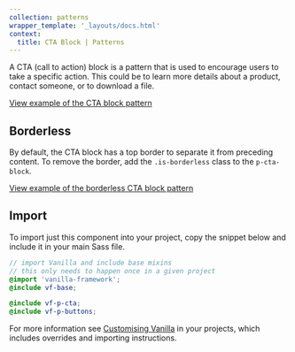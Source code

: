 ```yaml
---
collection: patterns
wrapper_template: '_layouts/docs.html'
context:
  title: CTA Block | Patterns
---
```


A CTA (call to action) block is a pattern that is used to encourage users to take a specific action. This could be to learn more details about a product, contact someone, or to download a file.

<div class="embedded-example"><a href="/docs/examples/patterns/cta/block/default" class="js-example">
View example of the CTA block pattern
</a></div>

## Borderless

By default, the CTA block has a top border to separate it from preceding content. To remove the border, add the `.is-borderless` class to the `p-cta-block`.

<div class="embedded-example"><a href="/docs/examples/patterns/cta/block/borderless" class="js-example">
View example of the borderless CTA block pattern
</a></div>

## Import

To import just this component into your project, copy the snippet below and include it in your main Sass file.

```scss
// import Vanilla and include base mixins
// this only needs to happen once in a given project
@import 'vanilla-framework';
@include vf-base;

@include vf-p-cta;
@include vf-p-buttons;
```

For more information see [Customising Vanilla](/docs/customising-vanilla/) in your projects, which includes overrides and importing instructions.
